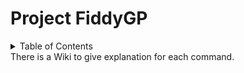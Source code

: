 # Project FiddyGP


<details>
  <summary>Table of Contents</summary>
  <p align="left">
- Admin <br>
- Book of Echos <br>
- Dink <br>
- Goals <br>
- Help Menu <br>
- Slayer Diaries <br>
- Suggestions <br>
- Time <br>
- User <br>
</p>
</details>
There is a Wiki to give explanation for each command.